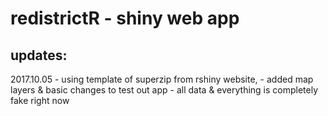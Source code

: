 # redistrictR - shiny web app

## updates:
2017.10.05 - using template of superzip from rshiny website,
	- added map layers & basic changes to test out app
	- all data & everything is completely fake right now

